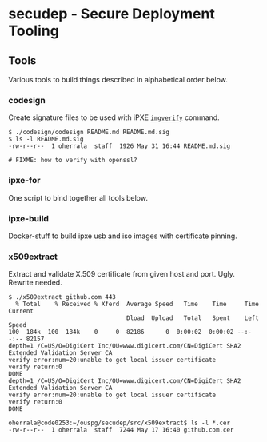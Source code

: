# secudep - Secure Deployment Tooling

## Tools

Various tools to build things described in alphabetical order below.

### codesign

Create signature files to be used with iPXE
[```imgverify```](http://ipxe.org/cmd/imgverify) command.

```
$ ./codesign/codesign README.md README.md.sig
$ ls -l README.md.sig 
-rw-r--r--  1 oherrala  staff  1926 May 31 16:44 README.md.sig

# FIXME: how to verify with openssl?
```

### ipxe-for

One script to bind together all tools below.

### ipxe-build

Docker-stuff to build ipxe usb and iso images with certificate pinning.

### x509extract

Extract and validate X.509 certificate from given host and port. Ugly. Rewrite needed.

```
$ ./x509extract github.com 443
  % Total    % Received % Xferd  Average Speed   Time    Time     Time  Current
                                 Dload  Upload   Total   Spent    Left  Speed
100  184k  100  184k    0     0  82186      0  0:00:02  0:00:02 --:--:-- 82157
depth=1 /C=US/O=DigiCert Inc/OU=www.digicert.com/CN=DigiCert SHA2 Extended Validation Server CA
verify error:num=20:unable to get local issuer certificate
verify return:0
DONE
depth=1 /C=US/O=DigiCert Inc/OU=www.digicert.com/CN=DigiCert SHA2 Extended Validation Server CA
verify error:num=20:unable to get local issuer certificate
verify return:0
DONE

oherrala@code0253:~/ouspg/secudep/src/x509extract$ ls -l *.cer
-rw-r--r--  1 oherrala  staff  7244 May 17 16:40 github.com.cer
```
